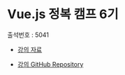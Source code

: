 # Vue.js 정복 캠프 6기

출석번호 : 5041

* [강의 자료](https://joshua1988.github.io/vue-camp/)

* [강의 GitHub Repository](https://github.com/joshua1988/vue-camp)

